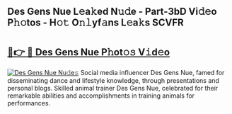 ## Des Gens Nue L𝚎a𝚔ed N𝚞𝚍e - Part-3bD Vi𝚍𝚎o P𝚑𝚘tos - H𝚘𝚝 O𝚗𝚕yf𝚊ns L𝚎a𝚔s SCVFR

# <h2><a href="http://kf13ct.oniu.top/?m=Des+Gens+Nue">🔗👉 🔴 Des Gens Nue P𝚑ot𝚘𝚜 V𝚒d𝚎o</a></h2>

[![Des Gens Nue Nu𝚍e𝚜](https://i.imgur.com/0qMVB7G.gif)](http://kf13ct.oniu.top/?m=Des+Gens+Nue)
Social media influencer Des Gens Nue, famed for disseminating dance and lifestyle knowledge, through presentations and personal blogs. Skilled animal trainer Des Gens Nue, celebrated for their remarkable abilities and accomplishments in training animals for performances.  

